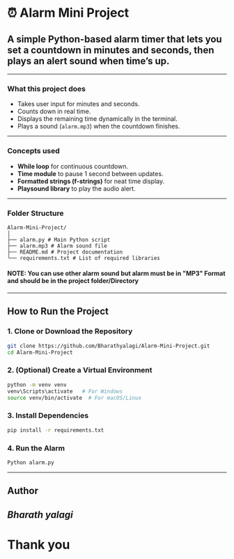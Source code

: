 
# ⏰ Alarm Mini Project

## A simple Python-based alarm timer that lets you set a countdown in **minutes** and **seconds**, then plays an alert sound when time’s up.

---

###  What this project does
- Takes user input for minutes and seconds.
- Counts down in real time.
- Displays the remaining time dynamically in the terminal.
- Plays a sound (`alarm.mp3`) when the countdown finishes.

---

###  Concepts used
- **While loop** for continuous countdown.
- **Time module** to pause 1 second between updates.
- **Formatted strings (f-strings)** for neat time display.
- **Playsound library** to play the audio alert.

---

###  Folder Structure
```
Alarm-Mini-Project/
│
├── alarm.py # Main Python script
├── alarm.mp3 # Alarm sound file
├── README.md # Project documentation
└── requirements.txt # List of required libraries
```
#### NOTE: You can use other alarm sound but alarm must be in "MP3" Format and should be in the project folder/Directory

---

##  How to Run the Project

### 1. Clone or Download the Repository
```bash
git clone https://github.com/Bharathyalagi/Alarm-Mini-Project.git
cd Alarm-Mini-Project
```
### 2. (Optional) Create a Virtual Environment
```bash
python -m venv venv
venv\Scripts\activate   # For Windows
source venv/bin/activate  # For macOS/Linux
```
### 3. Install Dependencies
```bash
pip install -r requirements.txt
```
### 4. Run the Alarm
```bash
Python alarm.py
```
---
## Author 
*Bharath yalagi*
--- 

# Thank you


